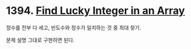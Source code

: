 # 1394. [Find Lucky Integer in an Array](./1394.cpp)

정수를 전부 다 세고, 빈도수와 정수가 일치하는 것 중 최대 찾기.

문제 설명 그대로 구현하면 된다.
